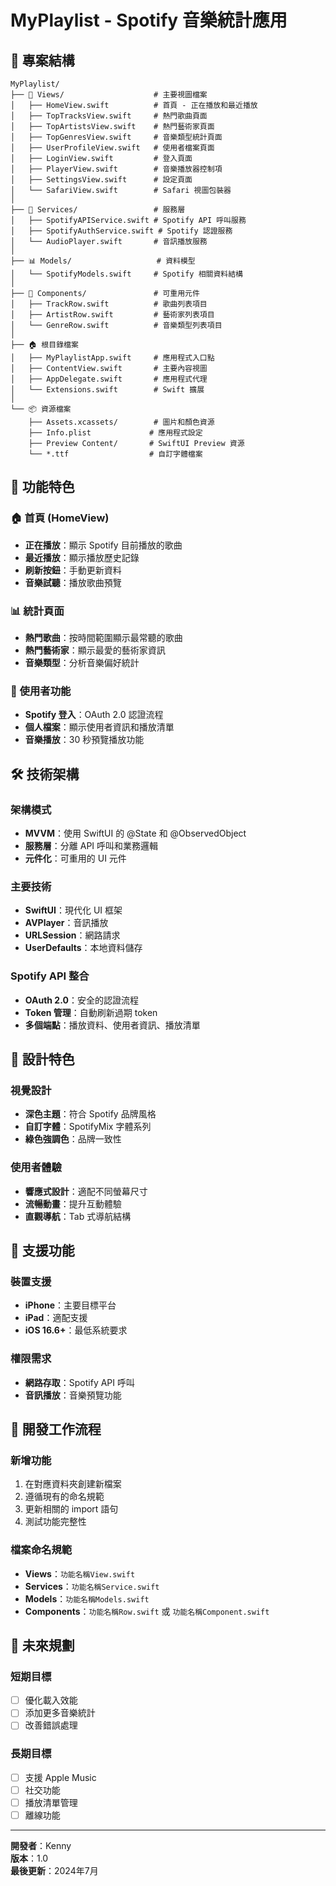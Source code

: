 # MyPlaylist - Spotify 音樂統計應用

## 📁 專案結構

```
MyPlaylist/
├── 📱 Views/                    # 主要視圖檔案
│   ├── HomeView.swift          # 首頁 - 正在播放和最近播放
│   ├── TopTracksView.swift     # 熱門歌曲頁面
│   ├── TopArtistsView.swift    # 熱門藝術家頁面
│   ├── TopGenresView.swift     # 音樂類型統計頁面
│   ├── UserProfileView.swift   # 使用者檔案頁面
│   ├── LoginView.swift         # 登入頁面
│   ├── PlayerView.swift        # 音樂播放器控制項
│   ├── SettingsView.swift      # 設定頁面
│   └── SafariView.swift        # Safari 視圖包裝器
│
├── 🔧 Services/                 # 服務層
│   ├── SpotifyAPIService.swift # Spotify API 呼叫服務
│   ├── SpotifyAuthService.swift # Spotify 認證服務
│   └── AudioPlayer.swift       # 音訊播放服務
│
├── 📊 Models/                   # 資料模型
│   └── SpotifyModels.swift     # Spotify 相關資料結構
│
├── 🧩 Components/               # 可重用元件
│   ├── TrackRow.swift          # 歌曲列表項目
│   ├── ArtistRow.swift         # 藝術家列表項目
│   └── GenreRow.swift          # 音樂類型列表項目
│
├── 🏠 根目錄檔案
│   ├── MyPlaylistApp.swift     # 應用程式入口點
│   ├── ContentView.swift       # 主要內容視圖
│   ├── AppDelegate.swift       # 應用程式代理
│   └── Extensions.swift        # Swift 擴展
│
└── 📦 資源檔案
    ├── Assets.xcassets/        # 圖片和顏色資源
    ├── Info.plist             # 應用程式設定
    ├── Preview Content/       # SwiftUI Preview 資源
    └── *.ttf                  # 自訂字體檔案
```

## 🎯 功能特色

### 🏠 首頁 (HomeView)
- **正在播放**：顯示 Spotify 目前播放的歌曲
- **最近播放**：顯示播放歷史記錄
- **刷新按鈕**：手動更新資料
- **音樂試聽**：播放歌曲預覽

### 📊 統計頁面
- **熱門歌曲**：按時間範圍顯示最常聽的歌曲
- **熱門藝術家**：顯示最愛的藝術家資訊
- **音樂類型**：分析音樂偏好統計

### 👤 使用者功能
- **Spotify 登入**：OAuth 2.0 認證流程
- **個人檔案**：顯示使用者資訊和播放清單
- **音樂播放**：30 秒預覽播放功能

## 🛠 技術架構

### 架構模式
- **MVVM**：使用 SwiftUI 的 @State 和 @ObservedObject
- **服務層**：分離 API 呼叫和業務邏輯
- **元件化**：可重用的 UI 元件

### 主要技術
- **SwiftUI**：現代化 UI 框架
- **AVPlayer**：音訊播放
- **URLSession**：網路請求
- **UserDefaults**：本地資料儲存

### Spotify API 整合
- **OAuth 2.0**：安全的認證流程
- **Token 管理**：自動刷新過期 token
- **多個端點**：播放資料、使用者資訊、播放清單

## 🎨 設計特色

### 視覺設計
- **深色主題**：符合 Spotify 品牌風格
- **自訂字體**：SpotifyMix 字體系列
- **綠色強調色**：品牌一致性

### 使用者體驗
- **響應式設計**：適配不同螢幕尺寸
- **流暢動畫**：提升互動體驗
- **直觀導航**：Tab 式導航結構

## 📱 支援功能

### 裝置支援
- **iPhone**：主要目標平台
- **iPad**：適配支援
- **iOS 16.6+**：最低系統要求

### 權限需求
- **網路存取**：Spotify API 呼叫
- **音訊播放**：音樂預覽功能

## 🔄 開發工作流程

### 新增功能
1. 在對應資料夾創建新檔案
2. 遵循現有的命名規範
3. 更新相關的 import 語句
4. 測試功能完整性

### 檔案命名規範
- **Views**：`功能名稱View.swift`
- **Services**：`功能名稱Service.swift`
- **Models**：`功能名稱Models.swift`
- **Components**：`功能名稱Row.swift` 或 `功能名稱Component.swift`

## 🚀 未來規劃

### 短期目標
- [ ] 優化載入效能
- [ ] 添加更多音樂統計
- [ ] 改善錯誤處理

### 長期目標
- [ ] 支援 Apple Music
- [ ] 社交功能
- [ ] 播放清單管理
- [ ] 離線功能

---

**開發者**：Kenny  
**版本**：1.0  
**最後更新**：2024年7月 